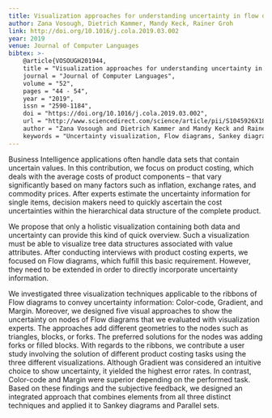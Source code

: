 ```yaml
---
title: Visualization approaches for understanding uncertainty in flow diagrams
author: Zana Vosough, Dietrich Kammer, Mandy Keck, Rainer Groh
link: http://doi.org/10.1016/j.cola.2019.03.002
year: 2019
venue: Journal of Computer Languages
bibtex: >-
    @article{VOSOUGH201944,
    title = "Visualization approaches for understanding uncertainty in flow diagrams",
    journal = "Journal of Computer Languages",
    volume = "52",
    pages = "44 - 54",
    year = "2019",
    issn = "2590-1184",
    doi = "https://doi.org/10.1016/j.cola.2019.03.002",
    url = "http://www.sciencedirect.com/science/article/pii/S1045926X18300168",
    author = "Zana Vosough and Dietrich Kammer and Mandy Keck and Rainer Groh",
    keywords = "Uncertainty visualization, Flow diagrams, Sankey diagrams, Parallel sets, Product costing, Business intelligence"}
---
```

Business Intelligence applications often handle data sets that contain uncertain values. In this contribution, we focus on product costing, which deals with the average costs of product components – that vary significantly based on many factors such as inflation, exchange rates, and commodity prices. After experts estimate the uncertainty information for single items, decision makers need to quickly ascertain the cost uncertainties within the hierarchical data structure of the complete product.

We propose that only a holistic visualization containing both data and uncertainty can provide this kind of quick overview. Such a visualization must be able to visualize tree data structures associated with value attributes. After conducting interviews with product costing experts, we focused on Flow diagrams, which fulfill this basic requirement. However, they need to be extended in order to directly incorporate uncertainty information.

We investigated three visualization techniques applicable to the ribbons of Flow diagrams to convey uncertainty information: Color-code, Gradient, and Margin. Moreover, we designed five visual approaches to show the uncertainty on nodes of Flow diagrams that we evaluated with visualization experts. The approaches add different geometries to the nodes such as triangles, blocks, or forks. The preferred solutions for the nodes was adding forks or filled blocks. With regards to the ribbons, we contribute a user study involving the solution of different product costing tasks using the three different visualizations. Although Gradient was considered an intuitive choice to show uncertainty, it yielded the highest error rates. In contrast, Color-code and Margin were superior depending on the performed task. Based on these findings and the subjective feedback, we designed an integrated approach that combines elements from all three distinct techniques and applied it to Sankey diagrams and Parallel sets.